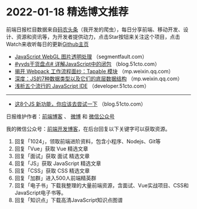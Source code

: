 # 2022-01-18 精选博文推荐

前端日报栏目数据来自[码农头条](https://toutiao.qdkfweb.cn/)（我开发的爬虫），每日分享前端、移动开发、设计、资源和资讯等，为开发者提供动力，点击Star按钮来关注这个项目，点击Watch来收听每日的更新[Github主页](https://github.com/kujian/frontendDaily)
* [JavaScript WebGL 图片透明处理](https://segmentfault.com/a/1190000041293517) （segmentfault.com）
* [#yyds干货盘点# 详解JavaScript中的闭包](https://blog.51cto.com/u_14951962/4936246) （blog.51cto.com）
* [揭开 Webpack 工作流程面纱：Tapable 模块](https://mp.weixin.qq.com/s?__biz=MzUxOTE5MTY4MQ==&mid=2247486324&idx=1&sn=fb66ecd30e65fb444084e3c48ec7be48) （mp.weixin.qq.com）
* [深度：JS的7种数据类型以及它们的底层数据结构](https://mp.weixin.qq.com/s?__biz=MzkwODIwMDY2OQ==&mid=2247492481&idx=1&sn=23e6b947a1e571997cfb44f8356f8a02) （mp.weixin.qq.com）
* [浅析五个流行的 JavaScript IDE](https://developer.51cto.com/art/202201/699472.htm) （developer.51cto.com）

***
* [这8个JS 新功能，你应该去尝试一下](https://blog.51cto.com/u_15214399/4937340) （blog.51cto.com）

日报维护作者：[前端博客](https://qdkfweb.cn/) 、 [微博](http://weibo.com/kujian) 和 [微信公众号](https://open.weixin.qq.com/qr/code?username=caibaojian_com)

我的微信公众号：[前端开发博客](https://open.weixin.qq.com/qr/code?username=caibaojian_com)，在后台回复以下关键字可以获取资源。

1. 回复「1024」，领取前端进阶资料，包含小程序、Nodejs、Git等
2. 回复「Vue」获取 Vue 精选文章
3. 回复「面试」获取 面试 精选文章
4. 回复「JS」获取 JavaScript 精选文章
5. 回复「CSS」获取 CSS 精选文章
6. 回复「加群」进入500人前端精英群
7. 回复「电子书」下载我整理的大量前端资源，含面试、Vue实战项目、CSS和JavaScript电子书等。
8. 回复「知识点」下载高清JavaScript知识点图谱